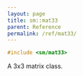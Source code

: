 ```yaml
---
layout: page
title: sm::mat33
parent: Reference
permalink: /ref/mat33/
---
```

```c++
#include <sm/mat33>
```

A 3x3 matrix class.

